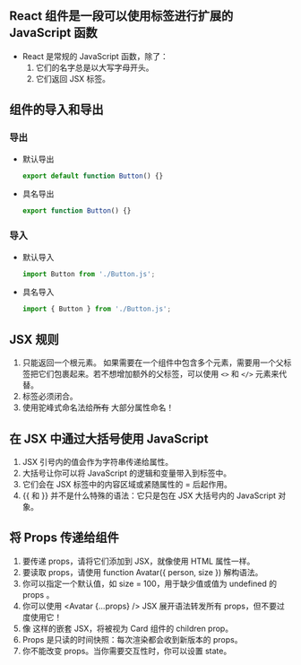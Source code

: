 ## React 组件是一段可以使用标签进行扩展的 JavaScript 函数
   * React 是常规的 JavaScript 函数，除了：
     1. 它们的名字总是以大写字母开头。
     2. 它们返回 JSX 标签。

## 组件的导入和导出

### 导出
  * 默认导出
    ```js
    export default function Button() {}
    ```
  * 具名导出
    ```js
    export function Button() {}
    ```
### 导入
  * 默认导入
    ```js
    import Button from './Button.js';
    ```
  * 具名导入
    ```js
    import { Button } from './Button.js';
    ```
    
## JSX 规则
1. 只能返回一个根元素。
   如果需要在一个组件中包含多个元素，需要用一个父标签把它们包裹起来。若不想增加额外的父标签，可以使用 `<>` 和 `</>` 元素来代替。
2. 标签必须闭合。
3. 使用驼峰式命名法给~~所有~~ 大部分属性命名！

## 在 JSX 中通过大括号使用 JavaScript
1. JSX 引号内的值会作为字符串传递给属性。
2. 大括号让你可以将 JavaScript 的逻辑和变量带入到标签中。
3. 它们会在 JSX 标签中的内容区域或紧随属性的 = 后起作用。
4. {{ 和 }} 并不是什么特殊的语法：它只是包在 JSX 大括号内的 JavaScript 对象。

## 将 Props 传递给组件
1. 要传递 props，请将它们添加到 JSX，就像使用 HTML 属性一样。
2. 要读取 props，请使用 function Avatar({ person, size }) 解构语法。
3. 你可以指定一个默认值，如 size = 100，用于缺少值或值为 undefined 的 props 。
4. 你可以使用 <Avatar {...props} /> JSX 展开语法转发所有 props，但不要过度使用它！
5. 像 <Card><Avatar /></Card> 这样的嵌套 JSX，将被视为 Card 组件的 children prop。
6. Props 是只读的时间快照：每次渲染都会收到新版本的 props。
7. 你不能改变 props。当你需要交互性时，你可以设置 state。
